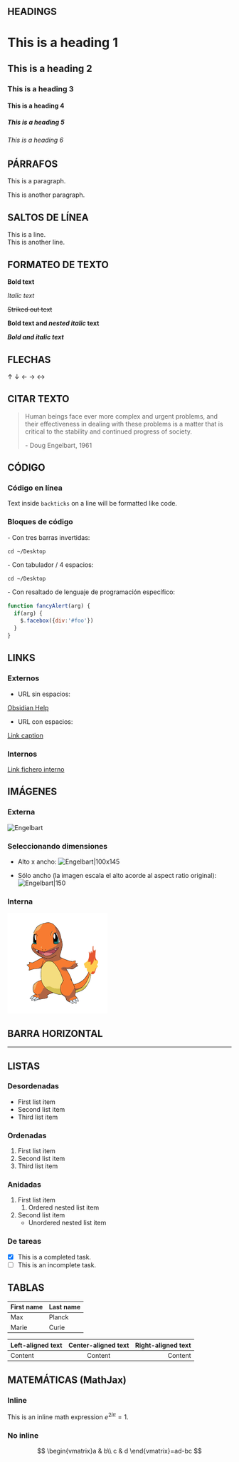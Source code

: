 
## HEADINGS
# This is a heading 1 
## This is a heading 2 
### This is a heading 3 
#### This is a heading 4
##### This is a heading 5 
###### This is a heading 6

## PÁRRAFOS

This is a paragraph.

This is another paragraph.

## SALTOS DE LÍNEA

This is a line.  
This is another line.

## FORMATEO DE TEXTO

**Bold text**

*Italic text*

~~Striked out text~~

**Bold text and _nested italic_ text**

***Bold and italic text***

## FLECHAS

&uarr;
&darr;
&larr;
&rarr;
&harr;

## CITAR TEXTO

> Human beings face ever more complex and urgent problems, and their effectiveness in dealing with these problems is a matter that is critical to the stability and continued progress of society. 
> 
> \- Doug Engelbart, 1961

## CÓDIGO

### Código en línea

Text inside `backticks` on a line will be formatted like code.

### Bloques de código

\- Con tres barras invertidas:

```
cd ~/Desktop
```
\-  Con tabulador / 4 espacios:

    cd ~/Desktop

\- Con resaltado de lenguaje de programación específico:

```js 
function fancyAlert(arg) {
  if(arg) {
	$.facebox({div:'#foo'}) 
  }
}
```

## LINKS

### Externos

- URL sin espacios:

[Obsidian Help](https://help.obsidian.md)

- URL con espacios:

[Link caption](<https://duckduckgo.com/?q=test this!&t=ffab>)

### Internos

[Link fichero interno](Link%20interno.md)

## IMÁGENES

### Externa

![Engelbart](https://history-computer.com/ModernComputer/Basis/images/Engelbart.jpg)


### Seleccionando dimensiones
* Alto x ancho:
![Engelbart|100x145](https://history-computer.com/ModernComputer/Basis/images/Engelbart.jpg)

* Sólo ancho (la imagen escala el alto acorde al aspect ratio original):
![Engelbart|150](https://history-computer.com/ModernComputer/Basis/images/Engelbart.jpg)

### Interna
![charmander](img/charmander.png)

## BARRA HORIZONTAL

***

## LISTAS

### Desordenadas

- First list item
- Second list item 
- Third list item
### Ordenadas

1. First list item 
2. Second list item 
3. Third list item

### Anidadas

1. First list item 
	1. Ordered nested list item 
2. Second list item
	- Unordered nested list item

### De tareas

- [x] This is a completed task. 
- [ ] This is an incomplete task.

## TABLAS

| First name | Last name |
| -- | -- |
| Max | Planck |
| Marie | Curie |

Left-aligned text | Center-aligned text | Right-aligned text
:-- | :--: | --:
Content | Content | Content

## MATEMÁTICAS (MathJax)

### Inline

This is an inline math expression $e^{2i\pi} = 1$.

### No inline

$$
\begin{vmatrix}a & b\\
c & d
\end{vmatrix}=ad-bc
$$
